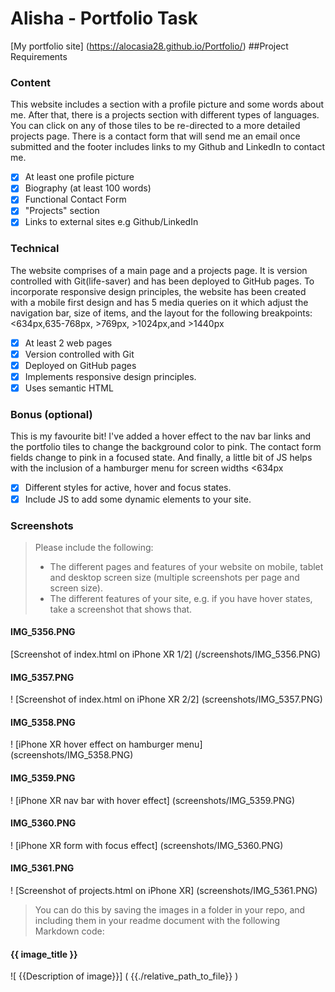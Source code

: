 # Alisha - Portfolio Task

[My portfolio site] (https://alocasia28.github.io/Portfolio/)
##Project Requirements

### Content
This website includes a section with a profile picture and some words about me. After that, there is a projects section with different types of languages. You can click on any of those tiles to be re-directed to a more detailed projects page. There is a contact form that will send me an email once submitted and the footer includes links to my Github and LinkedIn to contact me. 
- [X] At least one profile picture
- [X] Biography (at least 100 words)
- [X] Functional Contact Form
- [X] "Projects" section
- [X] Links to external sites e.g Github/LinkedIn

### Technical 
The website comprises of a main page and a projects page. It is version controlled with Git(life-saver) and has been deployed to GitHub pages. To incorporate responsive design principles, the website has been created with a mobile first design and has 5 media queries on it which adjust the navigation bar, size of items, and the layout for the following breakpoints: <634px,635-768px, >769px, >1024px,and >1440px

- [X] At least 2 web pages
- [X] Version controlled with Git
- [X] Deployed on GitHub pages
- [X] Implements responsive design principles.
- [X] Uses semantic HTML

### Bonus (optional)
This is my favourite bit! I've added a hover effect to the nav bar links and the portfolio tiles to change the background color to pink. The contact form fields change to pink in a focused state. And finally, a little bit of JS helps with the inclusion of a hamburger menu for screen widths <634px
- [X] Different styles for active, hover and focus states.
- [X] Include JS to add some dynamic elements to your site.

### Screenshots
> Please include the following:
> - The different pages and features of your website on mobile, tablet and desktop screen size (multiple screenshots per page and screen size).
> - The different features of your site, e.g. if you have hover states, take a screenshot that shows that. 

#### IMG_5356.PNG
[Screenshot of index.html on iPhone XR 1/2] (/screenshots/IMG_5356.PNG)

#### IMG_5357.PNG
! [Screenshot of index.html on iPhone XR 2/2] (screenshots/IMG_5357.PNG)

#### IMG_5358.PNG
! [iPhone XR hover effect on hamburger menu] (screenshots/IMG_5358.PNG)

#### IMG_5359.PNG
! [iPhone XR nav bar with hover effect] (screenshots/IMG_5359.PNG)

#### IMG_5360.PNG
! [iPhone XR form with focus effect] (screenshots/IMG_5360.PNG)

#### IMG_5361.PNG
! [Screenshot of projects.html on iPhone XR] (screenshots/IMG_5361.PNG)


> You can do this by saving the images in a folder in your repo, and including them in your readme document with the following Markdown code:
#### {{ image_title }}
![ {{Description of image}}] ( {{./relative_path_to_file}} )